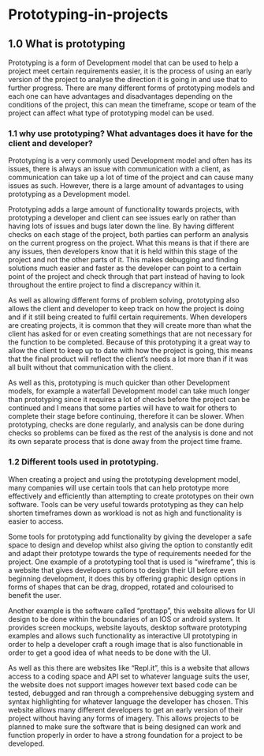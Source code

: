 # Prototyping-in-projects

## 1.0 What is prototyping
Prototyping is a form of Development model that can be used to help a project meet certain requirements easier, it is the process of using an early version of the project to analyse the direction it is going in and use that to further progress. There are many different forms of prototyping models and each one can have advantages and disadvantages depending on the conditions of the project, this can mean the timeframe, scope or team of the project can affect what type of prototyping model can be used.

### 1.1 why use prototyping? What advantages does it have for the client and developer?

Prototyping is a very commonly used Development model and often has its issues, there is always an issue with communication with a client, as communication can take up a lot of time of the project and can cause many issues as such. However, there is a large amount of advantages to using prototyping as a Development model.

Prototyping adds a large amount of functionality towards projects, with prototyping a developer and client can see issues early on rather than having lots of issues and bugs later down the line. By having different checks on each stage of the project, both parties can perform an analysis on the current progress on the project. What this means is that if there are any issues, then developers know that it is held within this stage of the project and not the other parts of it. This makes debugging and finding solutions much easier and faster as the developer can point to a certain point of the project and check through that part instead of having to look throughout the entire project to find a discrepancy within it.

As well as allowing different forms of problem solving, prototyping also allows the client and developer to keep track on how the project is doing and if it still being created to fulfil certain requirements. When developers are creating projects, it is common that they will create more than what the client has asked for or even creating somethings that are not necessary for the function to be completed. Because of this prototyping it a great way to allow the client to keep up to date with how the project is going, this means that the final product will reflect the client’s needs a lot more than if it was all built without that communication with the client.

As well as this, prototyping is much quicker than other Development models, for example a waterfall Development model can take much longer than prototyping since it requires a lot of checks before the project can be continued and I means that some parties will have to wait for others to complete their stage before continuing, therefore it can be slower. When prototyping, checks are done regularly, and analysis can be done during checks so problems can be fixed as the rest of the analysis is done and not its own separate process that is done away from the project time frame.

### 1.2 Different tools used in prototyping.

When creating a project and using the prototyping development model, many companies will use certain tools that can help prototype more effectively and efficiently than attempting to create prototypes on their own software. Tools can be very useful towards prototyping as they can help shorten timeframes down as workload is not as high and functionality is easier to access. 

Some tools for prototyping add functionality by giving the developer a safe space to design and develop whilst also giving the option to constantly edit and adapt their prototype towards the type of requirements needed for the project. One example of a prototyping tool that is used is “wireframe”, this is a website that gives developers options to design their UI before even beginning development, it does this by offering graphic design options in forms of shapes that can be drag, dropped, rotated and colourised to benefit the user.

Another example is the software called “prottapp”, this website allows for UI design to be done within the boundaries of an IOS or android system. It provides screen mockups, website layouts, desktop software prototyping examples and allows such functionality as interactive UI prototyping in order to help a developer craft a rough image that is also functionable in order to get a good idea of what needs to be done with the UI.

As well as this there are websites like “Repl.it”, this is a website that allows access to a coding space and API set to whatever language suits the user, the website does not support images however text based code can be tested, debugged and ran through a comprehensive debugging system and syntax highlighting for whatever language the developer has chosen. This website allows many different developers to get an early version of their project without having any forms of imagery. This allows projects to be planned to make sure the software that is being designed can work and function properly in order to have a strong foundation for a project to be developed.

















